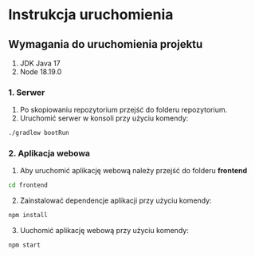 # Instrukcja uruchomienia

## Wymagania do uruchomienia projektu

1. JDK Java 17
2. Node 18.19.0

### 1. Serwer
1. Po skopiowaniu repozytorium przejść do folderu repozytorium.</li>
2. Uruchomić serwer w konsoli przy użyciu komendy:
        
```bash
./gradlew bootRun
```

### 2. Aplikacja webowa
1. Aby uruchomić aplikację webową należy przejść do folderu <b>frontend</b>

```bash
cd frontend
```

2. Zainstalować dependencje aplikacji przy użyciu komendy:

```bash
npm install
```

3. Uuchomić aplikację webową przy użyciu komendy:

```bash
npm start
```